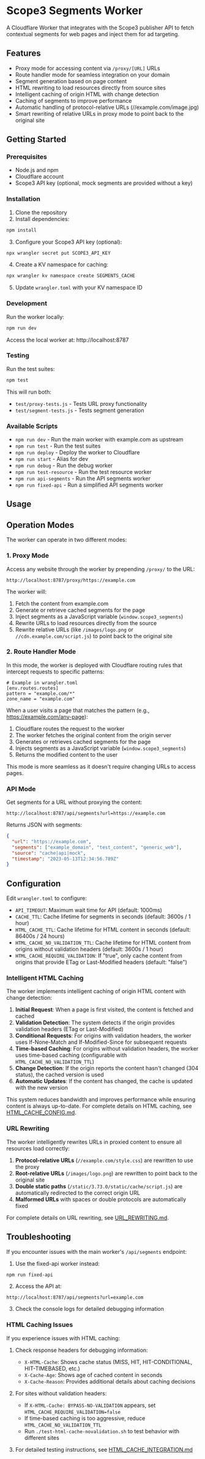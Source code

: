 # Scope3 Segments Worker

A Cloudflare Worker that integrates with the Scope3 publisher API to fetch contextual segments for web pages and inject them for ad targeting.

## Features

- Proxy mode for accessing content via `/proxy/[URL]` URLs
- Route handler mode for seamless integration on your domain
- Segment generation based on page content
- HTML rewriting to load resources directly from source sites
- Intelligent caching of origin HTML with change detection
- Caching of segments to improve performance
- Automatic handling of protocol-relative URLs (//example.com/image.jpg)
- Smart rewriting of relative URLs in proxy mode to point back to the original site

## Getting Started

### Prerequisites

- Node.js and npm
- Cloudflare account
- Scope3 API key (optional, mock segments are provided without a key)

### Installation

1. Clone the repository
2. Install dependencies:

```bash
npm install
```

3. Configure your Scope3 API key (optional):

```bash
npx wrangler secret put SCOPE3_API_KEY
```

4. Create a KV namespace for caching:

```bash
npx wrangler kv namespace create SEGMENTS_CACHE
```

5. Update `wrangler.toml` with your KV namespace ID

### Development

Run the worker locally:

```bash
npm run dev
```

Access the local worker at: http://localhost:8787

### Testing

Run the test suites:

```bash
npm test
```

This will run both:
- `test/proxy-tests.js` - Tests URL proxy functionality
- `test/segment-tests.js` - Tests segment generation

### Available Scripts

- `npm run dev` - Run the main worker with example.com as upstream
- `npm run test` - Run the test suites
- `npm run deploy` - Deploy the worker to Cloudflare
- `npm run start` - Alias for dev
- `npm run debug` - Run the debug worker
- `npm run test-resource` - Run the test resource worker
- `npm run api-segments` - Run the API segments worker
- `npm run fixed-api` - Run a simplified API segments worker

## Usage

## Operation Modes

The worker can operate in two different modes:

### 1. Proxy Mode

Access any website through the worker by prepending `/proxy/` to the URL:

```
http://localhost:8787/proxy/https://example.com
```

The worker will:
1. Fetch the content from example.com
2. Generate or retrieve cached segments for the page
3. Inject segments as a JavaScript variable (`window.scope3_segments`)
4. Rewrite URLs to load resources directly from the source
5. Rewrite relative URLs (like `/images/logo.png` or `//cdn.example.com/script.js`) to point back to the original site

### 2. Route Handler Mode

In this mode, the worker is deployed with Cloudflare routing rules that intercept requests to specific patterns:

```
# Example in wrangler.toml
[env.routes.routes]
pattern = "example.com/*"
zone_name = "example.com"
```

When a user visits a page that matches the pattern (e.g., https://example.com/any-page):
1. Cloudflare routes the request to the worker
2. The worker fetches the original content from the origin server
3. Generates or retrieves cached segments for the page
4. Injects segments as a JavaScript variable (`window.scope3_segments`)
5. Returns the modified content to the user

This mode is more seamless as it doesn't require changing URLs to access pages.

### API Mode

Get segments for a URL without proxying the content:

```
http://localhost:8787/api/segments?url=https://example.com
```

Returns JSON with segments:

```json
{
  "url": "https://example.com",
  "segments": ["example_domain", "test_content", "generic_web"],
  "source": "cache|api|mock",
  "timestamp": "2023-05-13T12:34:56.789Z"
}
```

## Configuration

Edit `wrangler.toml` to configure:

- `API_TIMEOUT`: Maximum wait time for API (default: 1000ms)
- `CACHE_TTL`: Cache lifetime for segments in seconds (default: 3600s / 1 hour)
- `HTML_CACHE_TTL`: Cache lifetime for HTML content in seconds (default: 86400s / 24 hours)
- `HTML_CACHE_NO_VALIDATION_TTL`: Cache lifetime for HTML content from origins without validation headers (default: 3600s / 1 hour)
- `HTML_CACHE_REQUIRE_VALIDATION`: If "true", only cache content from origins that provide ETag or Last-Modified headers (default: "false")

### Intelligent HTML Caching

The worker implements intelligent caching of origin HTML content with change detection:

1. **Initial Request**: When a page is first visited, the content is fetched and cached
2. **Validation Detection**: The system detects if the origin provides validation headers (ETag or Last-Modified)
3. **Conditional Requests**: For origins with validation headers, the worker uses If-None-Match and If-Modified-Since for subsequent requests
4. **Time-based Caching**: For origins without validation headers, the worker uses time-based caching (configurable with `HTML_CACHE_NO_VALIDATION_TTL`)
5. **Change Detection**: If the origin reports the content hasn't changed (304 status), the cached version is used
6. **Automatic Updates**: If the content has changed, the cache is updated with the new version

This system reduces bandwidth and improves performance while ensuring content is always up-to-date. For complete details on HTML caching, see [HTML_CACHE_CONFIG.md](./HTML_CACHE_CONFIG.md).

### URL Rewriting

The worker intelligently rewrites URLs in proxied content to ensure all resources load correctly:

1. **Protocol-relative URLs** (`//example.com/style.css`) are rewritten to use the proxy
2. **Root-relative URLs** (`/images/logo.png`) are rewritten to point back to the original site
3. **Double static paths** (`/static/3.73.0/static/cache/script.js`) are automatically redirected to the correct origin URL
4. **Malformed URLs** with spaces or double protocols are automatically fixed

For complete details on URL rewriting, see [URL_REWRITING.md](./URL_REWRITING.md).

## Troubleshooting

If you encounter issues with the main worker's `/api/segments` endpoint:

1. Use the fixed-api worker instead:
```bash
npm run fixed-api
```

2. Access the API at:
```
http://localhost:8787/api/segments?url=example.com
```

3. Check the console logs for detailed debugging information

### HTML Caching Issues

If you experience issues with HTML caching:

1. Check response headers for debugging information:
   - `X-HTML-Cache`: Shows cache status (MISS, HIT, HIT-CONDITIONAL, HIT-TIMEBASED, etc.)
   - `X-Cache-Age`: Shows age of cached content in seconds
   - `X-Cache-Reason`: Provides additional details about caching decisions

2. For sites without validation headers:
   - If `X-HTML-Cache: BYPASS-NO-VALIDATION` appears, set `HTML_CACHE_REQUIRE_VALIDATION=false`
   - If time-based caching is too aggressive, reduce `HTML_CACHE_NO_VALIDATION_TTL`
   - Run `./test-html-cache-novalidation.sh` to test behavior with different sites

3. For detailed testing instructions, see [HTML_CACHE_INTEGRATION.md](./HTML_CACHE_INTEGRATION.md)